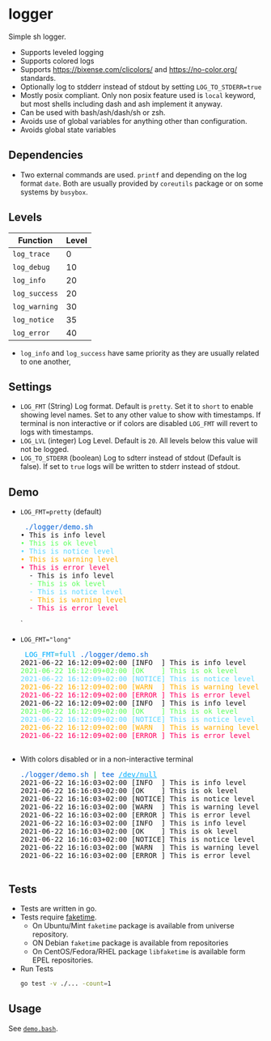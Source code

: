 # logger

Simple sh logger.

- Supports leveled logging
- Supports colored logs
- Supports https://bixense.com/clicolors/ and https://no-color.org/ standards.
- Optionally log to stdderr instead of stdout by setting `LOG_TO_STDERR=true`
- Mostly posix compliant. Only non posix feature used is `local` keyword, but most shells
including dash and ash implement it anyway.
- Can be used with bash/ash/dash/sh or zsh.
- Avoids use of global variables for anything other than configuration.
- Avoids global state variables

## Dependencies

- Two external commands are used. `printf` and depending on the log format `date`. Both are usually provided by
`coreutils` package or on some systems by `busybox`.

## Levels

| Function | Level |
|---|---|
| `log_trace` | 0
| `log_debug` | 10
| `log_info` | 20
| `log_success` | 20
| `log_warning` | 30
| `log_notice` | 35
| `log_error` | 40

- `log_info` and `log_success` have same priority as they are usually related to one another,

## Settings

- `LOG_FMT` (String) Log format. Default is `pretty`. Set it to `short` to enable showing level names. Set to any other value to show with timestamps. If terminal is non interactive or if colors are disabled `LOG_FMT` will revert to logs with timestamps.
- `LOG_LVL` (integer) Log Level. Default is `20`. All levels below this value will not be logged.
- `LOG_TO_STDERR` (boolean) Log to sdterr instead of stdout (Default is false). If set to `true` logs will be written to stderr instead of stdout.

## Demo

- `LOG_FMT=pretty` (default)
  <pre><font color="#B8BB26"></font> <font color="#005FD7">./logger/demo.sh</font>
  • This is info level
  <font color="#5FFF5F">• This is ok level </font>
  <font color="#5FD7FF">• This is notice level </font>
  <font color="#FFAF00">• This is warning level </font>
  <font color="#FF005F">• This is error level </font>
    - This is info level
  <font color="#5FFF5F">  - This is ok level </font>
  <font color="#5FD7FF">  - This is notice level </font>
  <font color="#FFAF00">  - This is warning level </font>
  <font color="#FF005F">  - This is error level </font>
  </pre>`

- `LOG_FMT="long"`
  <pre><font color="#B8BB26"></font> <font color="#00AFFF">LOG_FMT</font><font color="#00A6B2">=</font><font color="#00AFFF">full</font> <font color="#005FD7">./logger/demo.sh</font>
  2021-06-22 16:12:09+02:00 [INFO  ] This is info level
  <font color="#5FFF5F">2021-06-22 16:12:09+02:00 [OK    ] This is ok level </font>
  <font color="#5FD7FF">2021-06-22 16:12:09+02:00 [NOTICE] This is notice level </font>
  <font color="#FFAF00">2021-06-22 16:12:09+02:00 [WARN  ] This is warning level </font>
  <font color="#FF005F">2021-06-22 16:12:09+02:00 [ERROR ] This is error level </font>
  2021-06-22 16:12:09+02:00 [INFO  ] This is info level
  <font color="#5FFF5F">2021-06-22 16:12:09+02:00 [OK    ] This is ok level </font>
  <font color="#5FD7FF">2021-06-22 16:12:09+02:00 [NOTICE] This is notice level </font>
  <font color="#FFAF00">2021-06-22 16:12:09+02:00 [WARN  ] This is warning level </font>
  <font color="#FF005F">2021-06-22 16:12:09+02:00 [ERROR ] This is error level </font>

  </pre>

- With colors disabled or in a non-interactive terminal

  <pre><font color="#005FD7">./logger/demo.sh</font> <font color="#009900">|</font> <font color="#005FD7">tee</font> <font color="#00AFFF"><u style="text-decoration-style:single">/dev/null</u></font>
  2021-06-22 16:16:03+02:00 [INFO  ] This is info level
  2021-06-22 16:16:03+02:00 [OK    ] This is ok level
  2021-06-22 16:16:03+02:00 [NOTICE] This is notice level
  2021-06-22 16:16:03+02:00 [WARN  ] This is warning level
  2021-06-22 16:16:03+02:00 [ERROR ] This is error level
  2021-06-22 16:16:03+02:00 [INFO  ] This is info level
  2021-06-22 16:16:03+02:00 [OK    ] This is ok level
  2021-06-22 16:16:03+02:00 [NOTICE] This is notice level
  2021-06-22 16:16:03+02:00 [WARN  ] This is warning level
  2021-06-22 16:16:03+02:00 [ERROR ] This is error level

  </pre>


## Tests

- Tests are written in go.
- Tests require [faketime](https://github.com/wolfcw/libfaketime).
  - On Ubuntu/Mint `faketime` package is available from universe repository.
  - ON Debian `faketime` package is available from repositories
  - On CentOS/Fedora/RHEL package `libfaketime` is available form EPEL repositories.
- Run Tests
  ```bash
  go test -v ./... -count=1
  ```

## Usage

See [`demo.bash`](./demo.bash).
